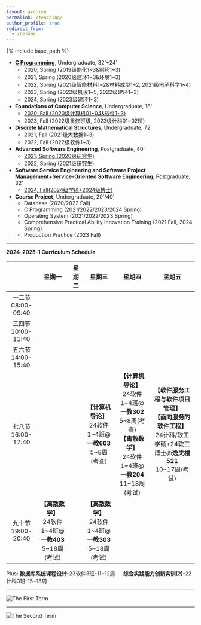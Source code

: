 ```yaml
---
layout: archive
permalink: /teaching/
author_profile: true
redirect_from:
  - /resume
---
```


{% include base_path %}

* [**C Programming**](http://guoshengkang.github.io/teaching/spring-c-programming), Undergraduate, 32'+24'
  * 2020, Spring (2019级能化1~3&制药1~3)
  * 2021, Spring (2020级建环1~3&环境1~3)
  * 2022, Spring (2021级智能材料1~2&材料成型1~2, 2021级电子科学1~4)
  * 2023, Spring (2022级机设1~5, 2022级建环1~3)
  * 2024, Spring (2023级建环1~3)
* **Foundations of Computer Science**, Undergraduate, 16'
  * [2020, Fall (2020级计算机01~04&软件1~3)](http://guoshengkang.github.io/teaching/2020-fall-foundations-of-computer-science)  
  * 2023, Fall (2022级重修班级, 2023级计科01~02班)
* [**Discrete Mathematical Structures**](http://guoshengkang.github.io/teaching/fall-discrete-mathematical-structures), Undergraduate, 72'
  * 2021, Fall (2021级大数据1~3)
  * 2022, Fall (2022级软件1~3)
* **Advanced Software Engineering**, Postgraduate, 40'
  * [2021, Spring (2020级研究生)](http://guoshengkang.github.io/teaching/2021-spring-advanced-software-engineering)
  * [2022, Spring (2021级研究生)](http://guoshengkang.github.io/teaching/2022-spring-advanced-software-engineering)
* **Software Service Engineering and Software Project Management**+**Service-Oriented Software Engineering**, Postgraduate, 32'
  * [2024, Fall(2024级学硕+2024级博士)](http://guoshengkang.github.io/teaching/2024-fall-service-oriented-software-engineering)
* **Course Project**, Undergraduate, 20'/40'
  * Database (2020/2022 Fall)
  * C Programming (2021/2022/2023/2024 Spring)
  * Operating System (2021/2022/2023 Spring)
  * Comprehensive Practical Ability Innovation Training (2021 Fall, 2024 Spring)
  * Production Practice (2023 Fall)

- - -

**2024-2025-1 Curriculum Schedule**

|        |星期一|星期二|星期三|星期四|星期五|
| :----: | :----: | :----: | :----: | :----: | :----: |
|一二节<br>08:00-09:40|	| | |	 |	|
|三四节<br>10:00-11:40|	|  |  |  |  |
|五六节<br>14:00-15:40|  |	 |  | |  |
|七八节<br>16:00-17:40|  |  |**【计算机导论】**<br>24软件1~4班@**一教603**<br>5~8周(考查)|**【计算机导论】**<br>24软件1~4班@**一教302**<br>5~8周(考查)<br>**【离散数学】**<br>24软件1~4班@**一教204**<br>11~18周(考试)|**【软件服务工程与软件项目管理】**<br>**【面向服务的软件工程】**<br>24计科/软工学硕+24软工博士@**逸夫楼521**<br>10~17周(考试)|
|九十节<br>19:00-20:40|**【离散数学】**<br>24软件1~4班@**一教403**<br>5~18周(考试)|  |**【离散数学】**<br>24软件1~4班@**一教303**<br>5~18周(考试)|  |  |

Plus: **数据库系统课程设计**-23软件3班-11~12周 &emsp; **综合实践能力创新实训(2)**-22计科3班-15~16周
- - -

![The First Term](http://guoshengkang.github.io/files/The_First_Term.jpg)  
- - -
![The Second Term](http://guoshengkang.github.io/files/The_Second_Term.jpg) 
